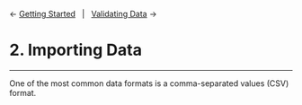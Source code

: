 ← [Getting Started](01-software-setup.md)&nbsp;&nbsp;&nbsp;|&nbsp;&nbsp;&nbsp;[Validating Data](03-validating-data.md) →
# 2. Importing Data
---
One of the most common data formats is a comma-separated values (CSV) format.
